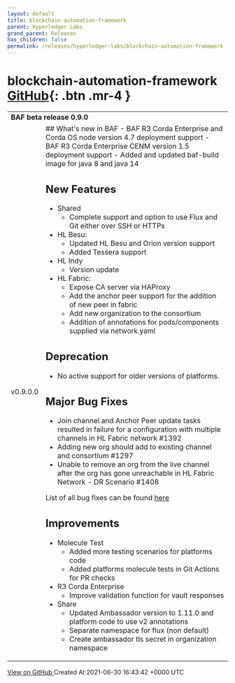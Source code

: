```yaml
---
layout: default
title: blockchain-automation-framework
parent: Hyperledger Labs
grand_parent: Releases
has_children: false
permalink: /releases/hyperledger-labs/blockchain-automation-framework
---
```


# blockchain-automation-framework <span class="fs-3 right-align">[GitHub](https://github.com/hyperledger-labs/blockchain-automation-framework){: .btn .mr-4 }</span>


<div>
    <table>
        <tr>
            <td colspan="2">
                <b>
                    BAF beta release 0.9.0
                </b>
            </td>
        </tr>
        <tr>
            <td>
                <span class="chip">
                    v0.9.0.0
                </span>
            </td>
            <td>
                ## What's new in BAF
- BAF R3 Corda Enterprise and Corda OS node version 4.7 deployment support
- BAF R3 Corda Enterprise CENM version 1.5 deployment support
- Added and updated baf-build image for java 8 and java 14

## New Features
- Shared
  - Complete support and option to use Flux and Git either over SSH or HTTPs 
- HL Besu:
  - Updated HL Besu and Orion version support
  - Added Tessera support
- HL Indy 
  - Version update
- HL Fabric:
  - Expose CA server via HAProxy
  - Add the anchor peer support for the addition of new peer in fabric
  - Add new organization to the consortium
  - Addition of annotations for pods/components supplied via network.yaml

## Deprecation
- No active support for older versions of platforms.

## Major Bug Fixes
- Join channel and Anchor Peer update tasks resulted in failure for a configuration with multiple channels in HL Fabric network #1392 
- Adding new org should add to existing channel and consortium #1297
- Unable to remove an org from the live channel after the org has gone unreachable in HL Fabric Network - DR Scenario #1408 

List of all bug fixes can be found [here](https://github.com/hyperledger-labs/blockchain-automation-framework/issues?q=is%3Aissue+label%3A%22Release+0.9.0.0%22+label%3Abug)

## Improvements 
- Molecule Test
  - Added more testing scenarios for platforms code 
  - Added platforms molecule tests in Git Actions for PR checks
- R3 Corda Enterprise
  - Improve validation function for vault responses
- Share
  - Updated Ambassador version to 1.11.0 and platform code to use v2 annotations
  - Separate namespace for flux (non default)
  - Create ambassador tls secret in organization namespace 
            </td>
        </tr>
    </table>
    <a href="https://github.com/hyperledger-labs/blockchain-automation-framework/releases/tag/v0.9.0.0" class=".btn">
        View on GitHub
    </a>
    <span class="right-align">
        Created At 2021-06-30 16:43:42 +0000 UTC
    </span>
</div>


